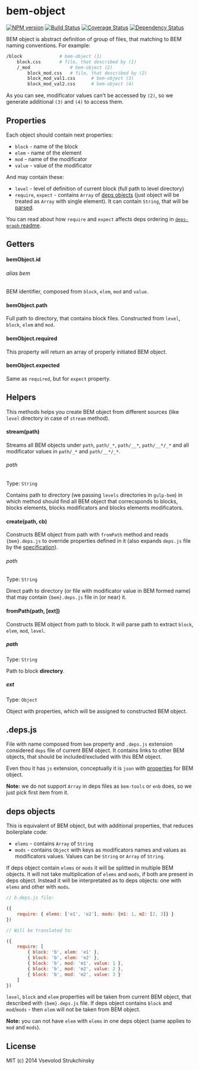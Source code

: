 # bem-object

[![NPM version][npm-image]][npm-url] [![Build Status][travis-image]][travis-url] [![Coverage Status][coveralls-image]][coveralls-url] [![Dependency Status][depstat-image]][depstat-url]

BEM object is abstract definition of group of files, that matching to BEM naming conventions. For example:

```bash
/block              # bem-object (1)
    block.css       # file, that described by (1)
    /_mod               # bem-object (2)
        block_mod.css   # file, that described by (2)
        block_mod_val1.css      # bem-object (3)
        block_mod_val2.css      # bem-object (4)
```

As you can see, modificator values can't be accessed by `(2)`, so we generate additional `(3)` and `(4)` to access them.

## Properties

Each object should contain next properties:

 * `block` - name of the block
 * `elem` - name of the element
 * `mod` - name of the modificator
 * `value` - value of the modificator

And may contain these:

* `level` - level of definition of current block (full path to level directory)
* `require`, `expect` - contains `Array` of [deps objects]() (just object will be treated as `Array` with single element). It can contain `String`, that will be [parsed](https://github.com/floatdrop/parse-bem-identifier).

You can read about how `require` and `expect` affects deps ordering in [`deps-graph` readme](https://github.com/floatdrop/deps-graph#deps-graph----).

## Getters

#### bemObject.id
###### alias bem

BEM identifier, composed from `block`, `elem`, `mod` and `value`.

#### bemObject.path

Full path to directory, that contains block files. Constructed from `level`, `block`, `elem` and `mod`.

#### bemObject.required

This property will return an array of properly initiated BEM object.

#### bemObject.expected

Same as `required`, but for `expect` property.

## Helpers

This methods helps you create BEM object from different sources (like `level` directory in case of `stream` method).

#### stream(path)

Streams all BEM objects under `path`, `path/_*`, `path/__*`, `path/__*/_*` and all modificator values in `path/_*` and `path/__*/_*`.

###### path
Type: `String`  

Contains path to directory (we passing `levels` directories in `gulp-bem`) in which method should find all BEM object that correcsponds to blocks, blocks elements, blocks modificators and blocks elements modificators.

#### create(path, cb)

Constructs BEM object from path with `fromPath` method and reads `{bem}.deps.js` to override properties defined in it (also expands `deps.js` file by the [specification](https://github.com/floatdrop/bem-object#.deps.js)).

###### path
Type: `String`

Direct path to directory (or file with modificator value in BEM formed name) that may contain `{bem}.deps.js` file in (or near) it.

#### fromPath(path, [ext])

Constructs BEM object from path to block. It will parse path to extract `block`, `elem`, `mod`, `level`.

##### path
Type: `String`

Path to block __directory__.

##### ext
Type: `Object`

Object with properties, which will be assigned to constructed BEM object.

## .deps.js

File with name composed from `bem` property and `.deps.js` extension considered `deps` file of current BEM object. It contains links to other BEM objects, that should be included/excluded with this BEM object.

Even thou it has `js` extension, conceptually it is `json` with [properties](https://github.com/floatdrop/bem-object#properties) for BEM object.

__Note:__ we do not support `Array` in deps files as `bem-tools` or `enb` does, so we just pick first item from it.

## deps objects

This is equivalent of BEM object, but with additional properties, that reduces boilerplate code:

 * `elems` - contains `Array` of `String`
 * `mods` - contains `Object` with keys as modificators names and values as modificators values. Values can be `String` or `Array` of `String`.

If deps object contain `elems` or `mods` it will be splitted in multiple BEM objects. It will not take multiplication of `elems` and `mods`, if both are present in deps object. Instead it will be interpretated as to deps objects: one with `elems` and other with `mods`.

```js
// b.deps.js file:

({
    require: { elems: ['e1', 'e2'], mods: {m1: 1, m2: [2, 3]} }
})

// Will be translated to:

({
    require: [
        { block: 'b', elem: 'e1' },
        { block: 'b', elem: 'e2' },
        { block: 'b', mod: 'm1', value: 1 },
        { block: 'b', mod: 'm2', value: 2 },
        { block: 'b', mod: 'm2', value: 3 }
    ]
})
```

`level`, `block` and `elem` properties will be taken from current BEM object, that described with `{bem}.deps.js` file. If deps object contains `block` and `mod`/`mods` - then `elem` will not be taken from BEM object.

__Note:__ you can not have `elem` with `elems` in one deps object (same applies to `mod` and `mods`).

## License

MIT (c) 2014 Vsevolod Strukchinsky

[npm-url]: https://npmjs.org/package/bem-object
[npm-image]: http://img.shields.io/npm/v/bem-object.svg?style=flat

[travis-url]: http://travis-ci.org/floatdrop/bem-object
[travis-image]: http://img.shields.io/travis/floatdrop/bem-object.svg?branch=master&style=flat

[depstat-url]: https://gemnasium.com/floatdrop/bem-object
[depstat-image]: http://img.shields.io/gemnasium/floatdrop/bem-object.svg?style=flat

[coveralls-url]: https://coveralls.io/r/floatdrop/bem-object
[coveralls-image]: http://img.shields.io/coveralls/floatdrop/bem-object.svg?style=flat

